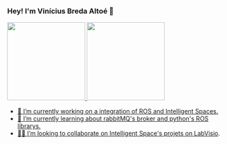 ### Hey! I'm Vinícius Breda Altoé 👋

<div>
  <a href="https://github.com/viniciusbaltoe">
  <img height="180em" src="https://github-readme-stats.vercel.app/api?username=viniciusbaltoe&show_icons=true&theme=dark&include_all_commits=true&count_private=true"/>
  <img height="180em" src="https://github-readme-stats.vercel.app/api/top-langs/?username=viniciusbaltoe&layout=compact&langs_count=7&theme=dark"/>
</div>


- 🔭 I’m currently working on a integration of ROS and Intelligent Spaces.
- 🌱 I’m currently learning about rabbitMQ's broker and python's ROS librarys.
- 👨‍💻 I’m looking to collaborate on Intelligent Space's projets on [LabVisio]('https://github.com/labviros').
